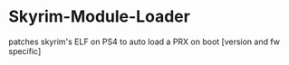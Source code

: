 # Skyrim-Module-Loader
patches skyrim's ELF on PS4 to auto load a PRX on boot [version and fw specific] 
